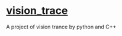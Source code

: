 # [vision_trace](https://github.com/lifimlt/vision_trace)

A project of vision trance by python and C++